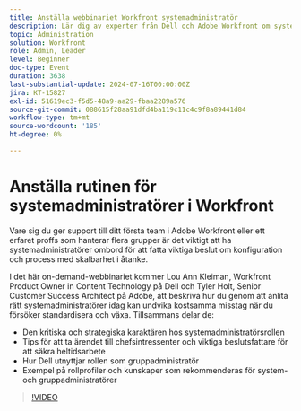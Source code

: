 ```yaml
---
title: Anställa webbinariet Workfront systemadministratör
description: Lär dig av experter från Dell och Adobe Workfront om systemadministratörernas strategiska betydelse i vårt on-demand-webbinarium. Tips om hur man säkrar heltidsanställda, utnyttjar rollen som gruppadministratör och definierar rollprofiler för effektiv installation och skalbarhet i Adobe Workfront.
topic: Administration
solution: Workfront
role: Admin, Leader
level: Beginner
doc-type: Event
duration: 3638
last-substantial-update: 2024-07-16T00:00:00Z
jira: KT-15827
exl-id: 51619ec3-f5d5-48a9-aa29-fbaa2289a576
source-git-commit: 088615f28aa91dfd4ba119c11c4c9f8a89441d84
workflow-type: tm+mt
source-wordcount: '185'
ht-degree: 0%

---
```


# Anställa rutinen för systemadministratörer i Workfront

Vare sig du ger support till ditt första team i Adobe Workfront eller ett erfaret proffs som hanterar flera grupper är det viktigt att ha systemadministratörer ombord för att fatta viktiga beslut om konfiguration och process med skalbarhet i åtanke.

I det här on-demand-webbinariet kommer Lou Ann Kleiman, Workfront Product Owner in Content Technology på Dell och Tyler Holt, Senior Customer Success Architect på Adobe, att beskriva hur du genom att anlita rätt systemadministratörer idag kan undvika kostsamma misstag när du försöker standardisera och växa.  Tillsammans delar de:

* Den kritiska och strategiska karaktären hos systemadministratörsrollen
* Tips för att ta ärendet till chefsintressenter och viktiga beslutsfattare för att säkra heltidsarbete
* Hur Dell utnyttjar rollen som gruppadministratör
* Exempel på rollprofiler och kunskaper som rekommenderas för system- och gruppadministratörer

>[!VIDEO](https://video.tv.adobe.com/v/3431021/?learn=on)
